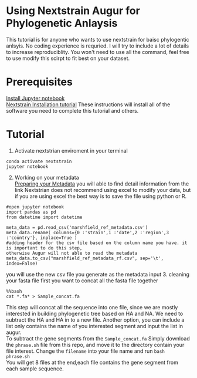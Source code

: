 
Using Nextstrain Augur for Phylogenetic Anlaysis 
================================================
This tutorial is for anyone who wants to use nextstrain for baisc phylogentic anlsyis. No coding experience is requried. I will try to include a lot of details to increase reproduciblity. You won't need to use all the command, feel free to use modify this scirpt to fit best on your dataset. <br>

Prerequisites
=============

[Install Jupyter notebook](https://jupyter.org/install) <br>
[Nextstrain Installation tutorial](https://docs.nextstrain.org/projects/augur/en/stable/installation/installation.html) These instructions will install all of the software you need to complete this tutorial and others.

Tutorial
===========
1. Activate nextstrian enviroment in your terminal <br>
```%%bash
conda activate nextstrain 
jupyter notebook
```
2. Working on your metadata <br>
[Preparing your Metadata](https://docs.nextstrain.org/projects/augur/en/stable/faq/metadata.html) you will able to find detail information from the link 
Nextstrian does not recommend using excel to modify your data, but if you are using excel the best way is to save the file using python or R. <br>
```
#open jupyter notebook
import pandas as pd
from datetime import datetime
```
```
meta_data = pd.read_csv('marshfield_ref_metadata.csv')
meta_data.rename( columns={0 :'strain',1 :'date',2 :'region',3 :'country'}, inplace=True ) 
#adding header for the csv file based on the column name you have. it is important to do this step, 
otherwise Augur will not able to read the metadata
meta_data.to_csv("marshfield_ref_metadata_rf.csv", sep='\t', index=False)
``` 
you will use the new csv file you generate as the metadata input
3. cleaning your fasta file
first you want to concat all the fasta file together <br>
```
%%bash
cat *.fa* > Sample_concat.fa 
``` 
This step will concat all the sequence into one file, since we are mostly interested in building phylogenetic tree based on HA and NA. We need to subtract the HA and HA in to a new file. Another option, you can include a list only contains the name of you interested segment and input the list in augur.<br>
To subtract the gene segments from the ```Sample_concat.fa``` Simply download the ```phrase.sh``` file from this repo, and move it to the directory contain your file interest. Change the ```filename``` into your file name and run ```bash phrase.sh ``` <br>
You will get 8 files at the end,each file contains the gene segment from each sample sequence.

